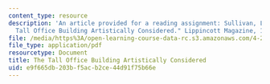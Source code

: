 ```yaml
---
content_type: resource
description: 'An article provided for a reading assignment: Sullivan, Louis H., "The
  Tall Office Building Artistically Considered." Lippincott Magazine, 1896.'
file: /media/https%3A/open-learning-course-data-rc.s3.amazonaws.com/4-205-analysis-of-contemporary-architecture-fall-2009/e9f665db203bf5acb2ce44d91f75b66e_MIT4_205F09_Sullivan.pdf
file_type: application/pdf
resourcetype: Document
title: The Tall Office Building Artistically Considered
uid: e9f665db-203b-f5ac-b2ce-44d91f75b66e
---
```

